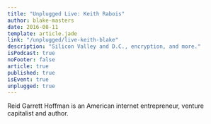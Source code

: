 ```yaml
---
title: "Unplugged Live: Keith Rabois"
author: blake-masters
date: 2016-08-11
template: article.jade
link: "/unplugged/live-keith-blake"
description: "Silicon Valley and D.C., encryption, and more."
isPodcast: true
noFooter: false
article: true
published: true
isEvent: true
unplugged: true
---
```


<p>
  Reid Garrett Hoffman is an American internet entrepreneur, venture capitalist and author.
</p>
